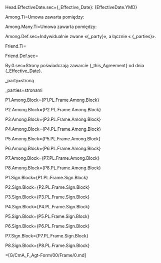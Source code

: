Head.EffectiveDate.sec={_Effective_Date}: {EffectiveDate.YMD}

Among.Ti=Umowa zawarta pomiędzy:

Among.Many.Ti=Umowa zawarta pomiędzy:

Among.Def.sec=Indywidualnie zwane «{_party}», a łącznie « {_parties}».

Friend.Ti=

Friend.Def.sec=

By.0.sec=Strony poświadczają zawarcie {_this_Agreement} od dnia {_Effective_Date}.

_party=stroną

_parties=stronami

P1.Among.Block={P1.PL.Frame.Among.Block}

P2.Among.Block={P2.PL.Frame.Among.Block}

P3.Among.Block={P3.PL.Frame.Among.Block}

P4.Among.Block={P4.PL.Frame.Among.Block}

P5.Among.Block={P5.PL.Frame.Among.Block}

P6.Among.Block={P6.PL.Frame.Among.Block}

P7.Among.Block={P7.PL.Frame.Among.Block}

P8.Among.Block={P8.PL.Frame.Among.Block}

P1.Sign.Block={P1.PL.Frame.Sign.Block}

P2.Sign.Block={P2.PL.Frame.Sign.Block}

P3.Sign.Block={P3.PL.Frame.Sign.Block}

P4.Sign.Block={P4.PL.Frame.Sign.Block}

P5.Sign.Block={P5.PL.Frame.Sign.Block}

P6.Sign.Block={P6.PL.Frame.Sign.Block}

P7.Sign.Block={P7.PL.Frame.Sign.Block}

P8.Sign.Block={P8.PL.Frame.Sign.Block}

=[G/CmA_F_Agt-Form/00/Frame/0.md]
